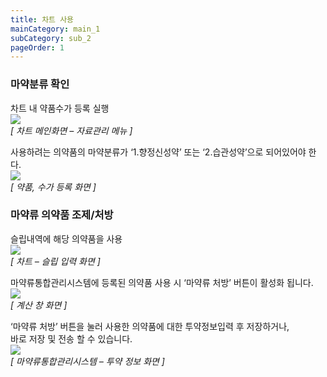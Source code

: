 ```yaml
---
title: 차트 사용
mainCategory: main_1
subCategory: sub_2
pageOrder: 1
---
```


### 마약분류 확인  

차트 내 약품수가 등록 실행  
[![]({{site.url}}/images/docs/doc_1/post_2-1.png)]({{site.url}}/images/docs/doc_1/post_2-1.png)  
*[ 차트 메인화면 – 자료관리 메뉴 ]*  

사용하려는 의약품의 마약분류가 ‘1.향정신성약’ 또는 ‘2.습관성약’으로 되어있어야 한다.  
[![]({{site.url}}/images/docs/doc_1/post_2-2.png)]({{site.url}}/images/docs/doc_1/post_2-2.png)  
*[ 약품, 수가 등록 화면 ]*  

### 마약류 의약품 조제/처방

슬립내역에 해당 의약품을 사용  
[![]({{site.url}}/images/docs/doc_1/post_2-3.png)]({{site.url}}/images/docs/doc_1/post_2-3.png)    
*[ 차트 – 슬립 입력 화면 ]*  

마약류통합관리시스템에 등록된 의약품 사용 시 ‘마약류 처방’ 버튼이 활성화 됩니다.  
[![]({{site.url}}/images/docs/doc_1/post_2-4.png)]({{site.url}}/images/docs/doc_1/post_2-4.png)  
*[ 계산 창 화면 ]*  

‘마약류 처방’ 버튼을 눌러 사용한 의약품에 대한 투약정보입력 후 저장하거나,  
바로 저장 및 전송 할 수 있습니다.  
[![]({{site.url}}/images/docs/doc_1/post_2-5.png)]({{site.url}}/images/docs/doc_1/post_2-5.png)  
*[ 마약류통합관리시스템 – 투약 정보 화면 ]*  